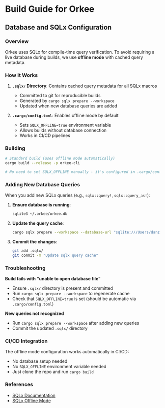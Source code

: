 # Build Guide for Orkee

## Database and SQLx Configuration

### Overview
Orkee uses SQLx for compile-time query verification. To avoid requiring a live database during builds, we use **offline mode** with cached query metadata.

### How It Works

1. **`.sqlx/` Directory**: Contains cached query metadata for all SQLx macros
   - Committed to git for reproducible builds
   - Generated by `cargo sqlx prepare --workspace`
   - Updated when new database queries are added

2. **`.cargo/config.toml`**: Enables offline mode by default
   - Sets `SQLX_OFFLINE=true` environment variable
   - Allows builds without database connection
   - Works in CI/CD pipelines

### Building

```bash
# Standard build (uses offline mode automatically)
cargo build --release -p orkee-cli

# No need to set SQLX_OFFLINE manually - it's configured in .cargo/config.toml
```

### Adding New Database Queries

When you add new SQLx queries (e.g., `sqlx::query!`, `sqlx::query_as!`):

1. **Ensure database is running**:
   ```bash
   sqlite3 ~/.orkee/orkee.db
   ```

2. **Update the query cache**:
   ```bash
   cargo sqlx prepare --workspace --database-url "sqlite:///Users/danziger/.orkee/orkee.db"
   ```

3. **Commit the changes**:
   ```bash
   git add .sqlx/
   git commit -m "Update sqlx query cache"
   ```

### Troubleshooting

**Build fails with "unable to open database file"**
- Ensure `.sqlx/` directory is present and committed
- Run `cargo sqlx prepare --workspace` to regenerate cache
- Check that `SQLX_OFFLINE=true` is set (should be automatic via `.cargo/config.toml`)

**New queries not recognized**
- Run `cargo sqlx prepare --workspace` after adding new queries
- Commit the updated `.sqlx/` directory

### CI/CD Integration

The offline mode configuration works automatically in CI/CD:
- No database setup needed
- No `SQLX_OFFLINE` environment variable needed
- Just clone the repo and run `cargo build`

### References

- [SQLx Documentation](https://github.com/launchbadge/sqlx)
- [SQLx Offline Mode](https://github.com/launchbadge/sqlx/blob/main/sqlx-cli/README.md#offline-mode)
